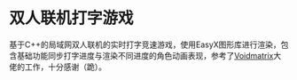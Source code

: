 # 双人联机打字游戏

基于C++的局域网双人联机的实时打字竞速游戏，使用EasyX图形库进行渲染，包含基础功能同步打字进度与渲染不同进度的角色动画表现，参考了[Voidmatrix](https://space.bilibili.com/25864506)大佬的工作，十分感谢（跪）。
